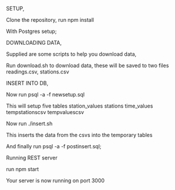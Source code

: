 SETUP,

Clone the repository, run npm install

With Postgres setup;


DOWNLOADING DATA,

Supplied are some scripts to help you download data,

Run download.sh to download data, these will be saved to two files
  readings.csv, stations.csv

INSERT INTO DB,

  Now run
    psql -a -f newsetup.sql

  This will setup five tables
    station_values
    stations
    time_values
    tempstationscsv
    tempvaluescsv

  Now run ./insert.sh

  This inserts the data from the csvs into the temporary tables

  And finally run
    psql -a -f postinsert.sql;

Running REST server

  run
    npm start

  Your server is now running on port 3000
